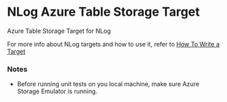 NLog Azure Table Storage Target 
===============================

Azure Table Storage Target for NLog

For more info about NLog targets and how to use it, refer to <a href="https://github.com/nlog/NLog/wiki/How%20to%20write%20a%20Target">How To Write a Target</a>

<h3>Notes</h3>
<ul>
  <li>Before running unit tests on you local machine, make sure Azure Storage Emulator is running.</li>
</ul>

